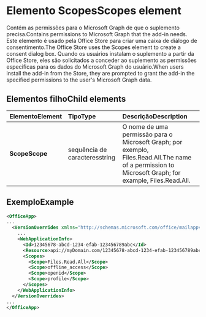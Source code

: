 # <a name="scopes-element"></a><span data-ttu-id="1a671-101">Elemento Scopes</span><span class="sxs-lookup"><span data-stu-id="1a671-101">Scopes element</span></span>

<span data-ttu-id="1a671-102">Contém as permissões para o Microsoft Graph de que o suplemento precisa.</span><span class="sxs-lookup"><span data-stu-id="1a671-102">Contains permissions to Microsoft Graph that the add-in needs.</span></span> <span data-ttu-id="1a671-103">Este elemento é usado pela Office Store para criar uma caixa de diálogo de consentimento.</span><span class="sxs-lookup"><span data-stu-id="1a671-103">The Office Store uses the Scopes element to create a consent dialog box.</span></span> <span data-ttu-id="1a671-104">Quando os usuários instalam o suplemento a partir da Office Store, eles são solicitados a conceder ao suplemento as permissões especificas para os dados do Microsoft Graph do usuário.</span><span class="sxs-lookup"><span data-stu-id="1a671-104">When users install the add-in from the Store, they are prompted to grant the add-in the specified permissions to the user's Microsoft Graph data.</span></span>

## <a name="child-elements"></a><span data-ttu-id="1a671-105">Elementos filho</span><span class="sxs-lookup"><span data-stu-id="1a671-105">Child elements</span></span>

|  <span data-ttu-id="1a671-106">Elemento</span><span class="sxs-lookup"><span data-stu-id="1a671-106">Element</span></span> |  <span data-ttu-id="1a671-107">Tipo</span><span class="sxs-lookup"><span data-stu-id="1a671-107">Type</span></span>  |  <span data-ttu-id="1a671-108">Descrição</span><span class="sxs-lookup"><span data-stu-id="1a671-108">Description</span></span>  |
|:-----|:-----|:-----|
|  <span data-ttu-id="1a671-109">**Scope**</span><span class="sxs-lookup"><span data-stu-id="1a671-109">**Scope**</span></span>                |  <span data-ttu-id="1a671-110">sequência de caracteres</span><span class="sxs-lookup"><span data-stu-id="1a671-110">string</span></span>     |   <span data-ttu-id="1a671-111">O nome de uma permissão para o Microsoft Graph; por exemplo, Files.Read.All.</span><span class="sxs-lookup"><span data-stu-id="1a671-111">The name of a permission to Microsoft Graph; for example, Files.Read.All.</span></span> |

## <a name="example"></a><span data-ttu-id="1a671-112">Exemplo</span><span class="sxs-lookup"><span data-stu-id="1a671-112">Example</span></span>

```xml
<OfficeApp>
...
  <VersionOverrides xmlns="http://schemas.microsoft.com/office/mailappversionoverrides" xsi:type="VersionOverridesV1_0">
    ...
    <WebApplicationInfo>
      <Id>12345678-abcd-1234-efab-123456789abc</Id>
      <Resource>api://myDomain.com/12345678-abcd-1234-efab-123456789abc<Resource>
      <Scopes>
        <Scope>Files.Read.All</Scope>
        <Scope>offline_access</Scope>
        <Scope>openid</Scope>
        <Scope>profile</Scope>
      </Scopes>
    </WebApplicationInfo>
  </VersionOverrides>
...
</OfficeApp>
```
